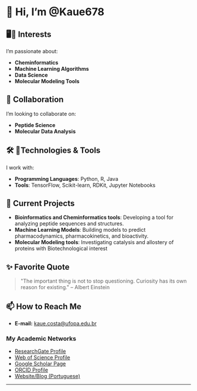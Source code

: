 # 👋 Hi, I’m @Kaue678  

## 🖥️🧬  Interests  
I’m passionate about:  
- **Cheminformatics**  
- **Machine Learning Algorithms**  
- **Data Science**  
- **Molecular Modeling Tools**  

## 🤝 Collaboration  
I’m looking to collaborate on:  
- **Peptide Science**  
- **Molecular Data Analysis**  

## 🛠️ 🔌Technologies & Tools  
I work with:  
- **Programming Languages**: Python, R, Java  
- **Tools**: TensorFlow, Scikit-learn, RDKit, Jupyter Notebooks  

## 📂 Current Projects  
- **Bioinformatics and Cheminformatics tools**: Developing a tool for analyzing peptide sequences and structures.  
- **Machine Learning Models**: Building models to predict pharmacodynamics, pharmacokinetics, and bioactivity.
- **Molecular Modeling tools**: Investigating catalysis and allostery of proteins with Biotechnological interest 

## ✨ Favorite Quote  
> "The important thing is not to stop questioning. Curiosity has its own reason for existing." – Albert Einstein  

## 📫 How to Reach Me  
- **E-mail:** [kaue.costa@ufopa.edu.br](mailto:kaue.costa@ufopa.edu.br)  

### My Academic Networks  
- [ResearchGate Profile](https://www.researchgate.net/profile/Kaue_Santana)  
- [Web of Science Profile](https://www.webofscience.com/wos/author/record/1851974)  
- [Google Scholar Page](https://scholar.google.com.br/citations?hl=pt-PT&pli=1&user=MDePV6wAAAAJ)  
- [ORCID Profile](https://orcid.org/0000-0002-2735-8016)  
- [Website/Blog (Portuguese)](https://bioinfobiotec.wordpress.com/)  

---  

<!---  
Kaue678/Kaue678 is a ✨ special ✨ repository because its `README.md` (this file) appears on your GitHub profile.  
You can click the Preview link to take a look at your changes.  
--->
